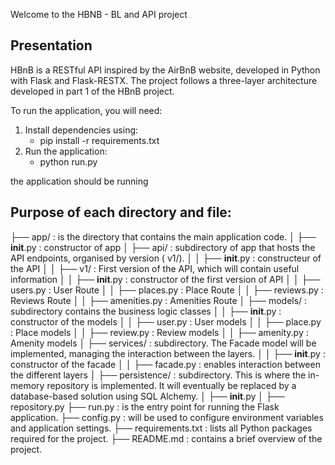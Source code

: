 Welcome to the HBNB - BL and API project

## Presentation

HBnB is a RESTful API inspired by the AirBnB website, developed in Python with Flask and Flask-RESTX. The project follows a three-layer architecture developed in part 1 of the HBnB project.

To run the application, you will need:

1) Install dependencies using: 
    - pip install -r requirements.txt
2) Run the application: 
    - python run.py

the application should be running

## Purpose of each directory and file:

├── app/ : is the directory that contains the main application code.
│   ├── __init__.py : constructor of app
│   ├── api/ : subdirectory of app that hosts the API endpoints, organised by version ( v1/).
│   │   ├── __init__.py : constructeur of the API
│   │   ├── v1/ : First version of the API, which will contain useful information
│   │       ├── __init__.py : constructor of the first version of API
│   │       ├── users.py : User Route
│   │       ├── places.py : Place Route
│   │       ├── reviews.py : Reviews Route
│   │       ├── amenities.py : Amenities Route 
│   ├── models/ : subdirectory contains the business logic classes
│   │   ├── __init__.py : constructor of the models
│   │   ├── user.py : User models
│   │   ├── place.py : Place models
│   │   ├── review.py : Review models
│   │   ├── amenity.py : Amenity models
│   ├── services/ : subdirectory. The Facade model will be implemented, managing the interaction between the layers.
│   │   ├── __init__.py : constructor of the facade
│   │   ├── facade.py : enables interaction between the different layers
│   ├── persistence/ : subdirectory. This is where the in-memory repository is implemented. It will eventually be replaced by a database-based solution using SQL Alchemy.
│       ├── __init__.py
│       ├── repository.py
├── run.py : is the entry point for running the Flask application.
├── config.py : will be used to configure environment variables and application settings.
├── requirements.txt : lists all Python packages required for the project.
├── README.md : contains a brief overview of the project.

